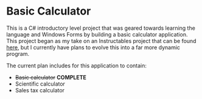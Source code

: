# Basic Calculator
This is a C# introductory level project that was geared towards learning the language and Windows Forms by building a basic calculator application. This project began as my take on an Instructables project that can be found <a href="http://www.instructables.com/id/Creating-a-Calculator-Visual-Studio-C/">here</a>, but I currently have plans to evolve this into a far more dynamic program.

The current plan includes for this application to contain:
  - <strike>Basic calculator</strike> <b>COMPLETE</b>
  - Scientific calculator
  - Sales tax calculator
